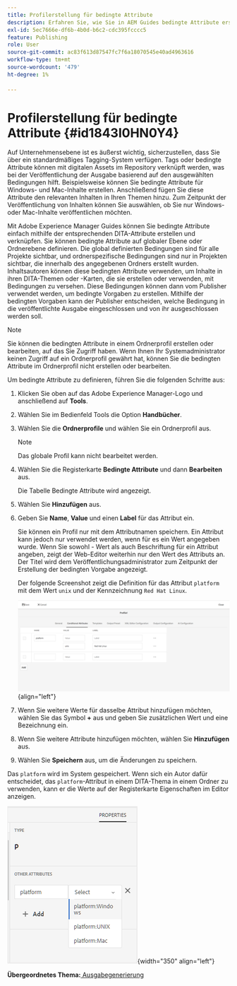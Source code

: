 ```yaml
---
title: Profilerstellung für bedingte Attribute
description: Erfahren Sie, wie Sie in AEM Guides bedingte Attribute erstellen. Verwenden Sie bedingte Attribute im Ordner und in globalen Profilen, um Ihre Inhalte mit Bedingungen zu versehen.
exl-id: 5ec7666e-df6b-4b0d-b6c2-cdc395fcccc5
feature: Publishing
role: User
source-git-commit: ac83f613d87547fc7f6a18070545e40ad4963616
workflow-type: tm+mt
source-wordcount: '479'
ht-degree: 1%

---
```


# Profilerstellung für bedingte Attribute {#id1843I0HN0Y4}

Auf Unternehmensebene ist es äußerst wichtig, sicherzustellen, dass Sie über ein standardmäßiges Tagging-System verfügen. Tags oder bedingte Attribute können mit digitalen Assets im Repository verknüpft werden, was bei der Veröffentlichung der Ausgabe basierend auf den ausgewählten Bedingungen hilft. Beispielsweise können Sie bedingte Attribute für Windows- und Mac-Inhalte erstellen. Anschließend fügen Sie diese Attribute den relevanten Inhalten in Ihren Themen hinzu. Zum Zeitpunkt der Veröffentlichung von Inhalten können Sie auswählen, ob Sie nur Windows- oder Mac-Inhalte veröffentlichen möchten.

Mit Adobe Experience Manager Guides können Sie bedingte Attribute einfach mithilfe der entsprechenden DITA-Attribute erstellen und verknüpfen. Sie können bedingte Attribute auf globaler Ebene oder Ordnerebene definieren. Die global definierten Bedingungen sind für alle Projekte sichtbar, und ordnerspezifische Bedingungen sind nur in Projekten sichtbar, die innerhalb des angegebenen Ordners erstellt wurden. Inhaltsautoren können diese bedingten Attribute verwenden, um Inhalte in ihren DITA-Themen oder -Karten, die sie erstellen oder verwenden, mit Bedingungen zu versehen. Diese Bedingungen können dann vom Publisher verwendet werden, um bedingte Vorgaben zu erstellen. Mithilfe der bedingten Vorgaben kann der Publisher entscheiden, welche Bedingung in die veröffentlichte Ausgabe eingeschlossen und von ihr ausgeschlossen werden soll.

>[!NOTE]
>
> Sie können die bedingten Attribute in einem Ordnerprofil erstellen oder bearbeiten, auf das Sie Zugriff haben. Wenn Ihnen Ihr Systemadministrator keinen Zugriff auf ein Ordnerprofil gewährt hat, können Sie die bedingten Attribute im Ordnerprofil nicht erstellen oder bearbeiten.

Um bedingte Attribute zu definieren, führen Sie die folgenden Schritte aus:

1. Klicken Sie oben auf das Adobe Experience Manager-Logo und anschließend auf **Tools**.

1. Wählen Sie im Bedienfeld Tools die Option **Handbücher**.

1. Wählen Sie die **Ordnerprofile** und wählen Sie ein Ordnerprofil aus.

   >[!NOTE]
   >
   > Das globale Profil kann nicht bearbeitet werden.

1. Wählen Sie die Registerkarte **Bedingte Attribute** und dann **Bearbeiten** aus.

   Die Tabelle Bedingte Attribute wird angezeigt.

1. Wählen Sie **Hinzufügen** aus.

1. Geben Sie **Name**, **Value** und einen **Label** für das Attribut ein.

   Sie können ein Profil nur mit dem Attributnamen speichern. Ein Attribut kann jedoch nur verwendet werden, wenn für es ein Wert angegeben wurde. Wenn Sie sowohl - Wert als auch Beschriftung für ein Attribut angeben, zeigt der Web-Editor weiterhin nur den Wert des Attributs an. Der Titel wird dem Veröffentlichungsadministrator zum Zeitpunkt der Erstellung der bedingten Vorgabe angezeigt.

   Der folgende Screenshot zeigt die Definition für das Attribut `platform` mit dem Wert `unix` und der Kennzeichnung `Red Hat Linux`.

   ![](images/add-profile-new.png){align="left"}

1. Wenn Sie weitere Werte für dasselbe Attribut hinzufügen möchten, wählen Sie das Symbol **+** aus und geben Sie zusätzlichen Wert und eine Bezeichnung ein.

1. Wenn Sie weitere Attribute hinzufügen möchten, wählen Sie **Hinzufügen** aus.

1. Wählen Sie **Speichern** aus, um die Änderungen zu speichern.


Das `platform` wird im System gespeichert. Wenn sich ein Autor dafür entscheidet, das `platform`-Attribut in einem DITA-Thema in einem Ordner zu verwenden, kann er die Werte auf der Registerkarte Eigenschaften im Editor anzeigen.

![](images/properties-tab.png){width="350" align="left"}

**Übergeordnetes Thema:**[ Ausgabegenerierung](generate-output.md)
